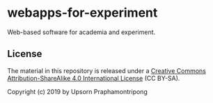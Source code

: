 # webapps-for-experiment
Web-based software for academia and experiment. 

<h2 id="license"><a name="license"></a>License</h2>
<p>The material in this repository is released under a <a href="http://creativecommons.org/licenses/by-sa/4.0/">Creative Commons Attribution-ShareAlike 4.0 International License</a> (CC BY-SA).</p>
<p>Copyright (c) 2019 by Upsorn Praphamontripong</p>

